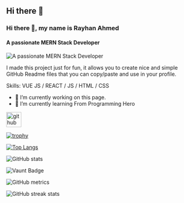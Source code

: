 ## Hi there 👋
### Hi there 👋, my name is Rayhan Ahmed
#### A passionate MERN Stack Developer
![A passionate MERN Stack Developer](https://arturssmirnovs.github.io/github-profile-readme-generator/images/banner.png)

I made this project just for fun, it allows you to create nice and simple GitHub Readme files that you can copy/paste and use in your profile.

Skills: VUE JS / REACT / JS / HTML / CSS

- 🔭 I’m currently working on this page. 
- 🌱 I’m currently learning From Programming Hero 


[<img src='https://cdn.jsdelivr.net/npm/simple-icons@3.0.1/icons/github.svg' alt='github' height='40'>](https://github.com/Rayhan-50)  

[![trophy](https://github-profile-trophy.vercel.app/?username=Rayhan-50)](https://github.com/ryo-ma/github-profile-trophy)

[![Top Langs](https://github-readme-stats.vercel.app/api/top-langs/?username=Rayhan-50)](https://github.com/anuraghazra/github-readme-stats)

![GitHub stats](https://github-readme-stats.vercel.app/api?username=Rayhan-50&show_icons=true)  

![Vaunt Badge](https://api.vaunt.dev/v1/github/entities/Rayhan-50/contributions?format=svg&private=false)  

![GitHub metrics](https://metrics.lecoq.io/Rayhan-50)  

![GitHub streak stats](https://streak-stats.demolab.com/?user=Rayhan-50)  


<!--
**Rayhan-50/Rayhan-50** is a ✨ _special_ ✨ repository because its `README.md` (this file) appears on your GitHub profile.

Here are some ideas to get you started:

 🔭 I’m currently working on ...
 🌱 I’m currently learning ...
 👯 I’m looking to collaborate on ...
 🤔 I’m looking for help with ...
- 💬 Ask me about ...
- 📫 How to reach me: ...
- 😄 Pronouns: ...
- ⚡ Fun fact: ...
### Hi there 👋, my name is Rayhan Ahmed
#### A passionate MERN Stack Developer
![A passionate MERN Stack Developer](https://arturssmirnovs.github.io/github-profile-readme-generator/images/banner.png)

I made this project just for fun, it allows you to create nice and simple GitHub Readme files that you can copy/paste and use in your profile.

Skills: VUE JS / REACT / JS / HTML / CSS

- 🔭 I’m currently working on this page. 
- 🌱 I’m currently learning From Programming Hero 


[<img src='https://cdn.jsdelivr.net/npm/simple-icons@3.0.1/icons/github.svg' alt='github' height='40'>](https://github.com/Rayhan-50)  

[![trophy](https://github-profile-trophy.vercel.app/?username=Rayhan-50)](https://github.com/ryo-ma/github-profile-trophy)

[![Top Langs](https://github-readme-stats.vercel.app/api/top-langs/?username=Rayhan-50)](https://github.com/anuraghazra/github-readme-stats)

![GitHub stats](https://github-readme-stats.vercel.app/api?username=Rayhan-50&show_icons=true)  

![Vaunt Badge](https://api.vaunt.dev/v1/github/entities/Rayhan-50/contributions?format=svg&private=false)  

![GitHub metrics](https://metrics.lecoq.io/Rayhan-50)  

![GitHub streak stats](https://streak-stats.demolab.com/?user=Rayhan-50)  


